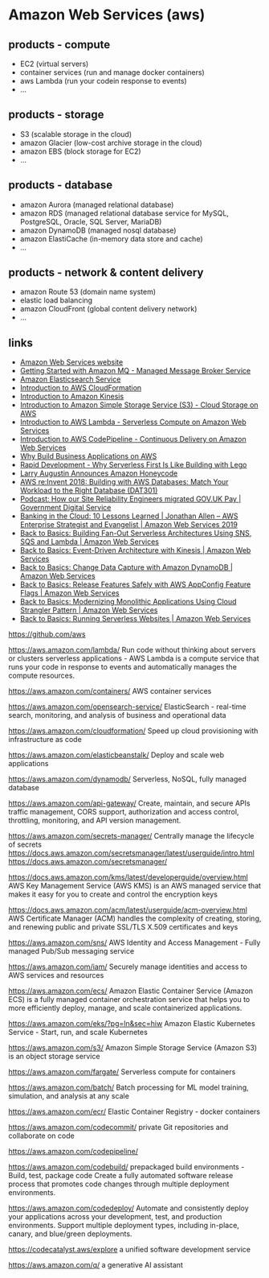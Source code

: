 # Amazon Web Services (aws)

## products - compute
* EC2 (virtual servers)
* container services (run and manage docker containers)
* aws Lambda (run your codein response to events)
* ...

## products - storage
* S3 (scalable storage in the cloud)
* amazon Glacier (low-cost archive storage in the cloud)
* amazon EBS (block storage for EC2)
* ...

## products - database
* amazon Aurora (managed relational database)
* amazon RDS (managed relational database service for MySQL, PostgreSQL, Oracle, SQL Server, MariaDB)
* amazon DynamoDB (managed nosql database)
* amazon ElastiCache (in-memory data store and cache)
* ...

## products - network & content delivery
* amazon Route 53 (domain name system)
* elastic load balancing
* amazon CloudFront (global content delivery network)
* ...

## links
* [Amazon Web Services website](https://aws.amazon.com/)
* [Getting Started with Amazon MQ - Managed Message Broker Service](https://youtu.be/iDT1zFpy1kE)
* [Amazon Elasticsearch Service](https://youtu.be/WuonfW-zQJ8)
* [Introduction to AWS CloudFormation](https://youtu.be/Omppm_YUG2g)
* [Introduction to Amazon Kinesis](https://youtu.be/MbEfiX4sMXc)
* [Introduction to Amazon Simple Storage Service (S3) - Cloud Storage on AWS](https://youtu.be/77lMCiiMilo)
* [Introduction to AWS Lambda - Serverless Compute on Amazon Web Services](https://youtu.be/eOBq__h4OJ4)
* [Introduction to AWS CodePipeline - Continuous Delivery on Amazon Web Services](https://youtu.be/YxcIj_SLflw)
* [Why Build Business Applications on AWS](https://youtu.be/Mr0ZOnjwsXk)
* [Rapid Development - Why Serverless First Is Like Building with Lego](https://youtu.be/5siD210Grr4)
* [Larry Augustin Announces Amazon Honeycode](https://youtu.be/zPupFm0BBFw)
* [AWS re:Invent 2018: Building with AWS Databases: Match Your Workload to the Right Database (DAT301)](https://youtu.be/hwnNbLXN4vA)
* [Podcast: How our Site Reliability Engineers migrated GOV.UK Pay | Government Digital Service](https://gds.blog.gov.uk/2021/10/28/podcast-how-our-site-reliability-engineers-migrated-gov-uk-pay/)
* [Banking in the Cloud: 10 Lessons Learned | Jonathan Allen – AWS Enterprise Strategist and Evangelist | Amazon Web Services 2019](https://www.youtube.com/watch?v=phK8P7JQeso)
* [Back to Basics: Building Fan-Out Serverless Architectures Using SNS, SQS and Lambda | Amazon Web Services](https://www.youtube.com/watch?v=CEj0yyubNgQ)
* [Back to Basics: Event-Driven Architecture with Kinesis | Amazon Web Services](https://www.youtube.com/watch?v=uwVYQv-HRYU)
* [Back to Basics: Change Data Capture with Amazon DynamoDB | Amazon Web Services](https://www.youtube.com/watch?v=6YVjzD-70p4)
* [Back to Basics: Release Features Safely with AWS AppConfig Feature Flags | Amazon Web Services](https://www.youtube.com/watch?v=20NhUuWua_c)
* [Back to Basics: Modernizing Monolithic Applications Using Cloud Strangler Pattern | Amazon Web Services](https://www.youtube.com/watch?v=Y4CuUxiWY5w)
* [Back to Basics: Running Serverless Websites | Amazon Web Services](https://www.youtube.com/watch?v=rk9oGdfcbE4)


https://github.com/aws

https://aws.amazon.com/lambda/
Run code without thinking about servers or clusters
serverless applications - AWS Lambda is a compute service that runs your code in response to events and automatically manages the compute resources. 

https://aws.amazon.com/containers/
AWS container services

https://aws.amazon.com/opensearch-service/
ElasticSearch - real-time search, monitoring, and analysis of business and operational data

https://aws.amazon.com/cloudformation/
Speed up cloud provisioning with infrastructure as code

https://aws.amazon.com/elasticbeanstalk/
Deploy and scale web applications

https://aws.amazon.com/dynamodb/
Serverless, NoSQL, fully managed database

https://aws.amazon.com/api-gateway/
Create, maintain, and secure APIs
traffic management, CORS support, authorization and access control, throttling, monitoring, and API version management.

https://aws.amazon.com/secrets-manager/
Centrally manage the lifecycle of secrets
https://docs.aws.amazon.com/secretsmanager/latest/userguide/intro.html
https://docs.aws.amazon.com/secretsmanager/

https://docs.aws.amazon.com/kms/latest/developerguide/overview.html
AWS Key Management Service (AWS KMS) is an AWS managed service that makes it easy for you to create and control the encryption keys

https://docs.aws.amazon.com/acm/latest/userguide/acm-overview.html
AWS Certificate Manager (ACM) handles the complexity of creating, storing, and renewing public and private SSL/TLS X.509 certificates and keys

https://aws.amazon.com/sns/
AWS Identity and Access Management - Fully managed Pub/Sub messaging service

https://aws.amazon.com/iam/
Securely manage identities and access to AWS services and resources

https://aws.amazon.com/ecs/
Amazon Elastic Container Service (Amazon ECS) is a fully managed container orchestration service that helps you to more efficiently deploy, manage, and scale containerized applications.

https://aws.amazon.com/eks/?pg=ln&sec=hiw
Amazon Elastic Kubernetes Service - Start, run, and scale Kubernetes

https://aws.amazon.com/s3/
Amazon Simple Storage Service (Amazon S3) is an object storage service

https://aws.amazon.com/fargate/
Serverless compute for containers

https://aws.amazon.com/batch/
Batch processing for ML model training, simulation, and analysis at any scale

https://aws.amazon.com/ecr/
Elastic Container Registry - docker containers

https://aws.amazon.com/codecommit/
private Git repositories and collaborate on code

https://aws.amazon.com/codepipeline/

https://aws.amazon.com/codebuild/
prepackaged build environments - Build, test, package code
Create a fully automated software release process that promotes code changes through multiple deployment environments.

https://aws.amazon.com/codedeploy/
Automate and consistently deploy your applications across your development, test, and production environments.
Support multiple deployment types, including in-place, canary, and blue/green deployments.

https://codecatalyst.aws/explore
a unified software development service 

https://aws.amazon.com/q/
a generative AI assistant







